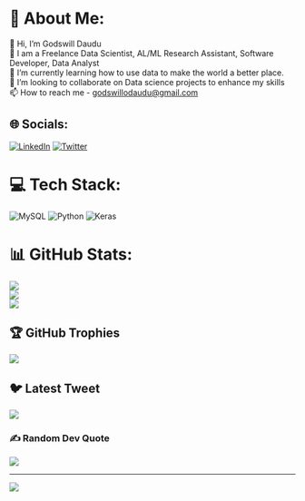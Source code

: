 # 💫 About Me:
👋 Hi, I’m Godswill Daudu<br>👀 I am a Freelance Data Scientist, AL/ML Research Assistant, Software Developer, Data Analyst<br>🌱 I’m currently learning how to use data to make the world a better place.<br>💞️ I’m looking to collaborate on Data science projects to enhance my skills<br>📫 How to reach me - godswillodaudu@gmail.com


## 🌐 Socials:
[![LinkedIn](https://img.shields.io/badge/LinkedIn-%230077B5.svg?logo=linkedin&logoColor=white)](https://linkedin.com/in/daudugodswill) [![Twitter](https://img.shields.io/badge/Twitter-%231DA1F2.svg?logo=Twitter&logoColor=white)](https://twitter.com/Dev_Godswill) 

# 💻 Tech Stack:
![MySQL](https://img.shields.io/badge/mysql-%2300f.svg?style=for-the-badge&logo=mysql&logoColor=white) ![Python](https://img.shields.io/badge/python-3670A0?style=for-the-badge&logo=python&logoColor=ffdd54) ![Keras](https://img.shields.io/badge/Keras-%23D00000.svg?style=for-the-badge&logo=Keras&logoColor=white)
# 📊 GitHub Stats:
![](https://github-readme-stats.vercel.app/api?username=Dev-Godswill&theme=dark&hide_border=false&include_all_commits=true&count_private=false)<br/>
![](https://github-readme-streak-stats.herokuapp.com/?user=Dev-Godswill&theme=dark&hide_border=false)<br/>
![](https://github-readme-stats.vercel.app/api/top-langs/?username=Dev-Godswill&theme=dark&hide_border=false&include_all_commits=true&count_private=false&layout=compact)

## 🏆 GitHub Trophies
![](https://github-profile-trophy.vercel.app/?username=Dev-Godswill&theme=radical&no-frame=false&no-bg=true&margin-w=4)

## 🐦 Latest Tweet
[![](https://gtce.itsvg.in/api?username=Dev_Godswill)](https://github.com/VishwaGauravIn/github-twitter-card-embed)

### ✍️ Random Dev Quote
![](https://quotes-github-readme.vercel.app/api?type=horizontal&theme=radical)

---
[![](https://visitcount.itsvg.in/api?id=Dev-Godswill&icon=0&color=0)](https://visitcount.itsvg.in)

<!-- Proudly created with GPRM ( https://gprm.itsvg.in ) -->
